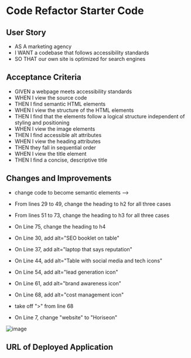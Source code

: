 # Code Refactor Starter Code

## User Story 
- AS A marketing agency
- I WANT a codebase that follows accessibility standards
- SO THAT our own site is optimized for search engines

## Acceptance Criteria
- GIVEN a webpage meets accessibility standards
- WHEN I view the source code
- THEN I find semantic HTML elements
- WHEN I view the structure of the HTML elements
- THEN I find that the elements follow a logical structure independent of styling and positioning
- WHEN I view the image elements
- THEN I find accessible alt attributes
- WHEN I view the heading attributes
- THEN they fall in sequential order
- WHEN I view the title element
- THEN I find a concise, descriptive title

## Changes and Improvements 
- change code to become semantic elements -->

- From lines 29 to 49, change the heading to h2 for all three cases

- From lines 51 to 73, change the heading to h3 for all three cases

- On Line 75, change the heading to h4

- On Line 30, add alt="SEO booklet on table"

- On Line 37, add alt="laptop that says reputation"

- On Line 44, add alt="Table with social media and tech icons"

- On Line 54, add alt="lead generation icon"

- On Line 61, add alt="brand awareness icon"

- On Line 68, add alt="cost management icon"

- take off "></img>" from line 68

- On Line 7, change "website" to "Horiseon" 


![image](https://user-images.githubusercontent.com/122760940/226210919-16998a6c-0852-4cf1-a704-ce174dcd4c6e.png)


## URL of Deployed Application